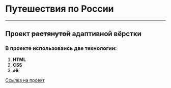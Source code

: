 # Путешествия по России
------

## Проект ~~растянутой~~ __адаптивной__ вёрстки

### В проекте использоваись две технологии:

1. **HTML**
2. **CSS**
3. **~~JS~~**

[Ссылка на проект](https://www.yandex.ru "Мой проект!")